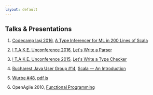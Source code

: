 ```yaml
---
layout: default
---
```


<section class="talks">
  <h2>Talks &amp; Presentations</h2>
  <ol>
    <li>
      <p>
        <a href="http://iasi.codecamp.ro/">Codecamp Iași 2016</a>,
        <a href="http://static.igstan.ro/a-type-inferencer-for-ml-in-200-lines-of-scala.pdf">A Type Inferencer for ML in 200 Lines of Scala</a>
      </p>
      <script async class="speakerdeck-embed" data-id="f2df5b0458374a7b8d129e71b955fae4" data-ratio="1.33333333333333" src="//speakerdeck.com/assets/embed.js"></script>
    </li>
    <li>
      <p>
        <a href="http://itakeunconf.com/sessions/lets-write-a-parser">I T.A.K.E. Unconference 2016</a>,
        <a href="http://static.igstan.ro/lets-write-a-parser.pdf">Let's Write a Parser</a>
      </p>
      <script async class="speakerdeck-embed" data-id="230b8676fc7b46cba354f95edd7fee01" data-ratio="1.33333333333333" src="//speakerdeck.com/assets/embed.js"></script>
    </li>
    <li>
      <p>
        <a href="http://2015.itakeunconf.com/sessions/ionut-stan-lets-write-a-type-checker">I T.A.K.E. Unconference 2015</a>,
        <a href="http://static.igstan.ro/lets-write-a-type-checker.pdf">Let's Write a Type Checker</a>
      </p>
      <script async class="speakerdeck-embed" data-id="c6e99e6a45214679a4e651000720e497" data-ratio="1.33333333333333" src="//speakerdeck.com/assets/embed.js"></script>
    </li>
    <li>
      <p>
        <a href="http://www.bjug.ro/editii/14.html">Bucharest Java User Group #14</a>,
        <a href="http://static.igstan.ro/scala-bjug-14.pdf">Scala — An Introduction</a>
      </p>
      <script async class="speakerdeck-embed" data-id="cf8eac90d815013013f95ec938f993c8" data-ratio="1.33333333333333" src="//speakerdeck.com/assets/embed.js"></script>
    </li>
    <li>
      <p>
        <a href="http://wurbe.ro/2011/12/10/wurbe-48-colectia-de-iarna">Wurbe #48</a>,
        <a href="http://static.igstan.ro/pdf.js.pdf">pdf.js</a>
      </p>
      <script async class="speakerdeck-embed" data-id="4f8c037ab204f600220169f3" data-ratio="1.3333333333333333" src="//speakerdeck.com/assets/embed.js"></script>
    </li>
    <li>
      <p>OpenAgile 2010, <a href="http://static.igstan.ro/functional-programming.pdf">Functional Programming</a></p>
      <script async class="speakerdeck-embed" data-id="4ec0f78c7cdd050054003cf5" data-ratio="1.3333333333333333" src="//speakerdeck.com/assets/embed.js"></script>
    </li>
  </ol>
</section>
